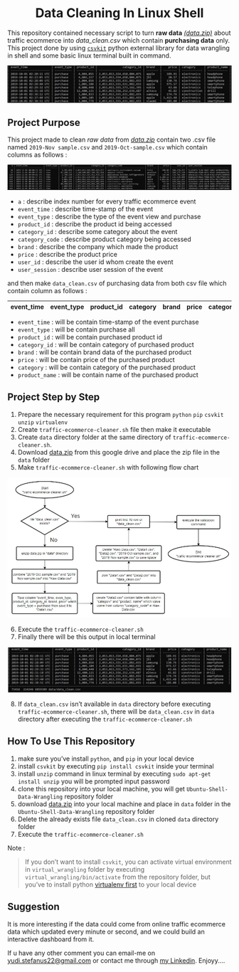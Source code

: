 <h1 align="center">Data Cleaning In Linux Shell</h1>

This repository contained necessary script to turn __raw data__ [_(data.zip)_](https://drive.google.com/file/d/1rKkUQU-sXIDka3rVNBahp6q3wDhrPY-1/view>) about traffic ecommerce into _data_clean.csv_ which contain __purchasing data__ only. This project done by using [`csvkit`](https://pypi.org/project/csvkit/) python external library for data wrangling in shell and some basic linux terminal built in command. 

![Alt text](image/table.jpg)

## Project Purpose

This project made to clean _raw data_ from [_data.zip_](https://drive.google.com/file/d/1rKkUQU-sXIDka3rVNBahp6q3wDhrPY-1/view>) contain two .csv file named `2019-Nov sample.csv` and `2019-Oct-sample.csv` which contain columns as follows :

![Alt text](image/raw%20data.jpg)

 - `a`  : describe index number for every traffic ecommerce event
 - `event_time` : describe time-stamp of the event
 - `event_type` : describe the type of the event view and purchase 
 - `product_id` : describe the product id being accessed
 - `category_id` : describe some category about the event
 - `category_code` : describe product category being accessed
 - `brand` : describe the company which made the product
 - `price` : describe the product price
 - `user_id` : describe the user id whom create the event
 - `user_session` : describe user session of the event

and then make `data_clean.csv` of purchasing data from both csv file which contain column as follows :

|event_time|event_type|product_id|category|brand|price|category|product_name|
|:---:|:----:|:---:|:---:|:---:|:---:|:---:|:---:|

- `event_time` : will be contain time-stamp of the event purchase
- `event_type` : will be contain purchase all
- `product_id` : will be contain purchased product id
- `category_id` : will be contain category of purchased product
- `brand` : will be contain brand data of the purchased product
- `price` : will be contain price of the purchased product
- `category` : will be contain category of the purchased product
- `product_name` : will be contain name of the purchased product

## Project Step by Step
1. Prepare the necessary requirement for this program 
`python` `pip` `csvkit` `unzip` `virtualenv`
2. Create `traffic-ecommerce-cleaner.sh` file then make it executable
3. Create `data` directory folder at the same directory of `traffic-ecommerce-cleaner.sh`. 
4. Download [data.zip](https://drive.google.com/file/d/1rKkUQU-sXIDka3rVNBahp6q3wDhrPY-1/view>) from this google drive and place the zip file in the `data` folder 
5. Make `traffic-ecommerce-cleaner.sh` with following flow chart

![Alt text](image/flowchart.jpg)

6. Execute the `traffic-ecommerce-cleaner.sh`
7. Finally there will be this output in local terminal

![Alt text](image/table2.jpg)

8. If `data_clean.csv` isn’t available in `data` directory before executing `traffic-ecommerce-cleaner.sh`, there will be `data_clean.csv` in `data` directory after executing the `traffic-ecommerce-cleaner.sh`

## How To Use This Repository

1.	make sure you’ve install `python`, and `pip` in your local device
2.	install `csvkit` by executing `pip install csvkit` inside your terminal
3.	install `unzip` command in linux terminal by executing `sudo apt-get install unzip` you will be prompted input password
4.	clone this repository into your local machine, you will get `Ubuntu-Shell-Data-Wrangling` repository folder
5.	download [data.zip](https://drive.google.com/file/d/1rKkUQU-sXIDka3rVNBahp6q3wDhrPY-1/view>) into your local machine and place in  `data` folder in the `Ubuntu-Shell-Data-Wrangling` repository folder
6.  Delete the already exists file `data_clean.csv` in cloned `data` directory folder
7.	Execute the `traffic-ecommerce-cleaner.sh`

Note :<br>
>If you don’t want to install `csvkit`, you can activate virtual environment in `virtual_wrangling` folder by executing `virtual_wrangling/bin/activate` from the repository folder, but you’ve to install python [virtualenv first](https://pypi.org/project/virtualenv/) to your local device

## Suggestion
It is more interesting if the data could come from online traffic ecommerce data which updated every minute or second, and we could build an interactive dashboard from it.

If u have any other comment you can email-me on yudi.stefanus22@gmail.com or contact me through [my Linkedin](https://www.linkedin.com/in/stefanusyudi22/). Enjoyy....




 





